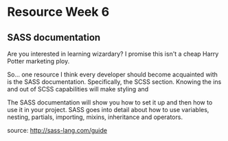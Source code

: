 # Resource Week 6

## SASS documentation

Are you interested in learning wizardary? I promise this isn't a cheap Harry Potter marketing ploy.

So... one resource I think every developer should become acquainted with is the SASS documentation. Specifically, the SCSS section. Knowing the ins and out of SCSS capabilities will make styling and


The SASS documentation will show you how to set it up and then how to use it in your project. SASS goes into detail about how to use variables, nesting, partials, importing, mixins, inheritance and operators.


source: http://sass-lang.com/guide
